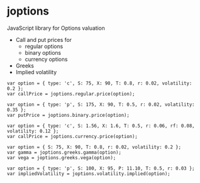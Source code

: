 # joptions
JavaScript library for Options valuation

* Call and put prices for 
  * regular options
  * binary options
  * currency options
* Greeks
* Implied volatility

```
var option = { type: 'c', S: 75, X: 90, T: 0.8, r: 0.02, volatility: 0.2 };
var callPrice = joptions.regular.price(option);
```

```
var option = { type: 'p', S: 175, X: 90, T: 0.5, r: 0.02, volatility: 0.35 };
var putPrice = joptions.binary.price(option);
```

```
var option = { type: 'c', S: 1.56, X: 1.6, T: 0.5, r: 0.06, rf: 0.08, volatility: 0.12 };
var callPrice = joptions.currency.price(option);
```

```
var option = { S: 75, X: 90, T: 0.8, r: 0.02, volatility: 0.2 };
var gamma = joptions.greeks.gamma(option);
var vega = joptions.greeks.vega(option);
```

```
var option = { type: 'p', S: 100, X: 95, P: 11.10, T: 0.5, r: 0.03 };
var impliedVolatility = joptions.volatility.implied(option);
```

